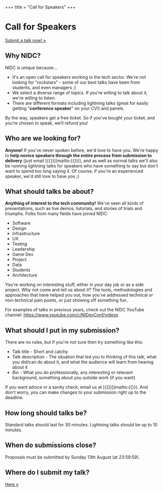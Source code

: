 +++
title = "Call for Speakers"
+++

# Call for Speakers

<a class="btn" href="{{<param cfpurl>}}">Submit a talk now! &raquo;</a>

## Why NIDC?

NIDC is unique because...

- It's an open call for speakers working in the tech sector. We're not looking for "rockstars" - some of our best talks have been from students, and even managers ;)
- We select a diverse range of topics. If you're willing to talk about it, we're willing to listen.
- There are different formats including lightning talks (great for easily getting "**conference speaker**" on your CV!) and panels. 

By the way, speakers get a free ticket. So if you’ve bought your ticket, and you’re chosen to speak, we’ll refund you!

## Who are we looking for?

**Anyone!** If you've never spoken before, we'd love to have you. We're happy to **help novice speakers through the entire process from submission to delivery** (just email [{{<param email>}}](mailto:{{<param email>}})), and as well as normal talks we'll also be running lightning talks for speakers who have something to say but don't want to spend too long saying it. Of course, if you're an experienced speaker, we'd still love to have you ;)

## What should talks be about?

**Anything of interest to the tech community!** We've seen all kinds of presentations, such as live demos, tutorials, and stories of trials and triumphs. Folks from many fields have joined NIDC:
- Software
- Design
- Infrastructure
- UX
- Testing
- Leadership
- Game Dev
- Project
- Data
- Students
- Architecture

You're working on interesting stuff, either in your day job or as a side project. Why not come and tell us about it? The tools, methodologies and approaches that have helped you out, how you've addressed technical or non-technical pain points, or just showing off something fun.

For examples of talks in previous years, check out the NIDC YouTube channel: https://www.youtube.com/c/NIDevConf/videos

## What should I put in my submission?

There are no rules, but if you're not sure then try something like this:

* Talk title - Short and catchy
* Talk description - The situation that led you to thinking of this talk, what you did/can do about it, and what the audience will learn from hearing about it
* Bio - What you do professionally, any interesting or relevant background, something about you outside work (if you want)

If you want advice or a sanity check, email us at [{{<param email>}}](mailto:{{<param email>}}). And don't worry, you can make changes to your submission right up to the deadline.

## How long should talks be?

Standard talks should last for 30 minutes. Lightning talks should be up to 10 minutes.

## When do submissions close?

Proposals must be submitted by Sunday 13th August (at 23:59:59).

## Where do I submit my talk?

<a class="btn" href="{{<param cfpurl>}}">Here &raquo;</a>
